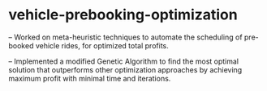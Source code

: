 # vehicle-prebooking-optimization

– Worked on meta-heuristic techniques to automate the scheduling of pre-booked vehicle rides, for optimized total profits.

– Implemented a modified Genetic Algorithm to find the most optimal solution that outperforms other optimization approaches by achieving maximum profit with minimal time and iterations.

